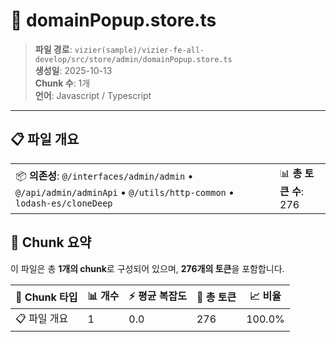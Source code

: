 # 📄 domainPopup.store.ts

> **파일 경로**: `vizier(sample)/vizier-fe-all-develop/src/store/admin/domainPopup.store.ts`  
> **생성일**: 2025-10-13  
> **Chunk 수**: 1개  
> **언어**: Javascript / Typescript
---





## 📋 파일 개요

| | |
|--|--|
| 📦 **의존성**: `@/interfaces/admin/admin` • `@/api/admin/adminApi` • `@/utils/http-common` • `lodash-es/cloneDeep` | 📊 **총 토큰 수**: 276 |






## 🧩 Chunk 요약

이 파일은 총 **1개의 chunk**로 구성되어 있으며, **276개의 토큰**을 포함합니다.

| 🧩 Chunk 타입 | 📊 개수 | ⚡ 평균 복잡도 | 📝 총 토큰 | 📈 비율 |
|---------------|--------|-------------|----------|--------|
| 📋 파일 개요 | 1 | 0.0 | 276 | 100.0% |


